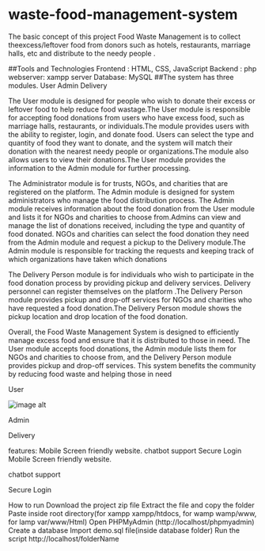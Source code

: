 # waste-food-management-system
The basic concept of this project Food Waste Management is to collect theexcess/leftover food from donors such as hotels, restaurants, marriage halls, etc and distribute to the needy people .

##Tools and Technologies
Frontend : HTML, CSS, JavaScript
Backend : php
webserver: xampp server
Database: MySQL
##The system has three modules.
User
Admin
Delivery

The User module is designed for people who wish to donate their excess or leftover food to help reduce food wastage.The User module is responsible for accepting food donations from users who have excess food, such as marriage halls, restaurants, or individuals.The module provides users with the ability to register, login, and donate food. Users can select the type and quantity of food they want to donate, and the system will match their donation with the nearest needy people or organizations.The module also allows users to view their donations.The User module provides the information to the Admin module for further processing.


The Administrator module is for trusts, NGOs, and charities that are registered on the platform. The Admin module is designed for system administrators who manage the food distribution process. The Admin module receives information about the food donation from the User module and lists it for NGOs and charities to choose from.Admins can view and manage the list of donations received, including the type and quantity of food donated. NGOs and charities can select the food donation they need from the Admin module and request a pickup to the Delivery module.The Admin module is responsible for tracking the requests and keeping track of which organizations have taken which donations


The Delivery Person module is for individuals who wish to participate in the food donation process by providing pickup and delivery services. Delivery personnel can register themselves on the platform .The Delivery Person module provides pickup and drop-off services for NGOs and charities who have requested a food donation.The Delivery Person module shows the pickup location and drop location of the food donation.


Overall, the Food Waste Management System is designed to efficiently manage excess food and ensure that it is distributed to those in need. The User module accepts food donations, the Admin module lists them for NGOs and charities to choose from, and the Delivery Person module provides pickup and drop-off services. This system benefits the community by reducing food waste and helping those in need

User

![image alt](mobile.jpg)




Admin


Delivery


features:
Mobile Screen friendly website.
chatbot support
Secure Login
Mobile Screen friendly website.


chatbot support


Secure Login


How to run
Download the project zip file
Extract the file and copy the folder
Paste inside root directory(for xampp xampp/htdocs, for wamp wamp/www, for lamp var/www/Html)
Open PHPMyAdmin (http://localhost/phpmyadmin)
Create a database
Import demo.sql file(inside database folder)
Run the script http://localhost/folderName
